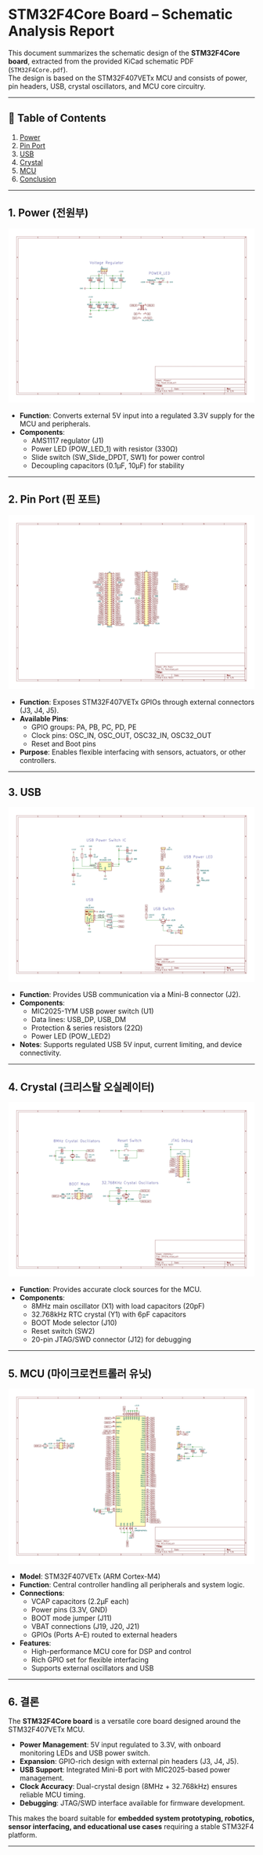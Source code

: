 # STM32F4Core Board – Schematic Analysis Report

This document summarizes the schematic design of the **STM32F4Core board**, extracted from the provided KiCad schematic PDF (`STM32F4Core.pdf`).  
The design is based on the STM32F407VETx MCU and consists of power, pin headers, USB, crystal oscillators, and MCU core circuitry.  

---

## 📑 Table of Contents
1. [Power](#1-power-전원부)  
2. [Pin Port](#2-pin-port-핀-포트)  
3. [USB](#3-usb)  
4. [Crystal](#4-crystal-크리스탈-오실레이터)  
5. [MCU](#5-mcu-마이크로컨트롤러-유닛)  
6. [Conclusion](#6-결론)  

---

## 1. Power (전원부)
![Power Schematic](docs/images/Power.jpg)

- **Function**: Converts external 5V input into a regulated 3.3V supply for the MCU and peripherals.  
- **Components**:  
  - AMS1117 regulator (J1)  
  - Power LED (POW_LED_1) with resistor (330Ω)  
  - Slide switch (SW_Slide_DPDT, SW1) for power control  
  - Decoupling capacitors (0.1µF, 10µF) for stability  

---

## 2. Pin Port (핀 포트)
![Pin Port Schematic](docs/images/Pin-port.jpg)

- **Function**: Exposes STM32F407VETx GPIOs through external connectors (J3, J4, J5).  
- **Available Pins**:  
  - GPIO groups: PA, PB, PC, PD, PE  
  - Clock pins: OSC_IN, OSC_OUT, OSC32_IN, OSC32_OUT  
  - Reset and Boot pins  
- **Purpose**: Enables flexible interfacing with sensors, actuators, or other controllers.  

---

## 3. USB
![USB Schematic](docs/images/USB.jpg)

- **Function**: Provides USB communication via a Mini-B connector (J2).  
- **Components**:  
  - MIC2025-1YM USB power switch (U1)  
  - Data lines: USB_DP, USB_DM  
  - Protection & series resistors (22Ω)  
  - Power LED (POW_LED2)  
- **Notes**: Supports regulated USB 5V input, current limiting, and device connectivity.  

---

## 4. Crystal (크리스탈 오실레이터)
![Crystal Schematic](docs/images/Crystal.jpg)

- **Function**: Provides accurate clock sources for the MCU.  
- **Components**:  
  - 8MHz main oscillator (X1) with load capacitors (20pF)  
  - 32.768kHz RTC crystal (Y1) with 6pF capacitors  
  - BOOT Mode selector (J10)  
  - Reset switch (SW2)  
  - 20-pin JTAG/SWD connector (J12) for debugging  

---

## 5. MCU (마이크로컨트롤러 유닛)
![MCU Schematic](docs/images/MCU.jpg)
- **Model**: STM32F407VETx (ARM Cortex-M4)  
- **Function**: Central controller handling all peripherals and system logic.  
- **Connections**:  
  - VCAP capacitors (2.2µF each)  
  - Power pins (3.3V, GND)  
  - BOOT mode jumper (J11)  
  - VBAT connections (J19, J20, J21)  
  - GPIOs (Ports A–E) routed to external headers  
- **Features**:  
  - High-performance MCU core for DSP and control  
  - Rich GPIO set for flexible interfacing  
  - Supports external oscillators and USB  

---

## 6. 결론

The **STM32F4Core board** is a versatile core board designed around the STM32F407VETx MCU.  

- **Power Management**: 5V input regulated to 3.3V, with onboard monitoring LEDs and USB power switch.  
- **Expansion**: GPIO-rich design with external pin headers (J3, J4, J5).  
- **USB Support**: Integrated Mini-B port with MIC2025-based power management.  
- **Clock Accuracy**: Dual-crystal design (8MHz + 32.768kHz) ensures reliable MCU timing.  
- **Debugging**: JTAG/SWD interface available for firmware development.  

This makes the board suitable for **embedded system prototyping, robotics, sensor interfacing, and educational use cases** requiring a stable STM32F4 platform.  

---
